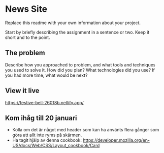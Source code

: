 # News Site

Replace this readme with your own information about your project. 

Start by briefly describing the assignment in a sentence or two. Keep it short and to the point.

## The problem

Describe how you approached to problem, and what tools and techniques you used to solve it. How did you plan? What technologies did you use? If you had more time, what would be next?

## View it live
https://festive-bell-26018b.netlify.app/


## Kom ihåg till 20 januari
* Kolla om det är något med header som kan ha använts flera gånger som göra att allt inte ryms på skärmen.
* Ha tagit hjälp av denna cookbook: https://developer.mozilla.org/en-US/docs/Web/CSS/Layout_cookbook/Card


